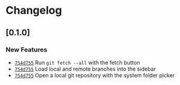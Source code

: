 # Changelog

## \[0.1.0]

### New Features

- [`754d755`](https://www.github.com/GRA0007/strand/commit/754d755faeea008334ba1215e748e097ab8359d3) Run `git fetch --all` with the fetch button
- [`754d755`](https://www.github.com/GRA0007/strand/commit/754d755faeea008334ba1215e748e097ab8359d3) Load local and remote branches into the sidebar
- [`754d755`](https://www.github.com/GRA0007/strand/commit/754d755faeea008334ba1215e748e097ab8359d3) Open a local git repository with the system folder picker
